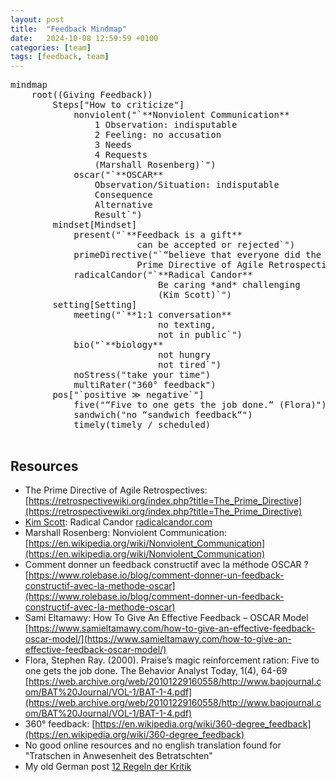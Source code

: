 ```yaml
---
layout: post
title:  "Feedback Mindmap"
date:   2024-10-08 12:59:59 +0100
categories: [team]
tags: [feedback, team]
---
```


<script type="module">
    import mermaid from 'https://cdn.jsdelivr.net/npm/mermaid@11/dist/mermaid.esm.min.mjs';
    mermaid.initialize({ startOnLoad: true });
</script>

<pre class="mermaid">
mindmap
    root((Giving Feedback))
        Steps["How to criticize"]
            nonviolent("`**Nonviolent Communication**
                1 Observation: indisputable
                2 Feeling: no accusation
                3 Needs
                4 Requests
                (Marshall Rosenberg)`")
            oscar("`**OSCAR**
                Observation/Situation: indisputable
                Consequence
                Alternative
                Result`")
        mindset[Mindset]
            present("`**Feedback is a gift**
                        can be accepted or rejected`")
            primeDirective("`“believe that everyone did the best job they could, given what they knew at the time, their skills and abilities, the resources available, and the situation at hand.“
                        Prime Directive of Agile Retrospective`")
            radicalCandor("`**Radical Candor**
                            Be caring *and* challenging
                            (Kim Scott)`")
        setting[Setting]
            meeting("`**1:1 conversation**
                            no texting,
                            not in public`")
            bio("`**biology**
                            not hungry
                            not tired`")
            noStress("take your time")
            multiRater("360° feedback")
        pos["`positive ≫ negative`"]
            five("“Five to one gets the job done.“ (Flora)")
            sandwich("no “sandwich feedback“")
            timely(timely / scheduled)

</pre>

## Resources

* The Prime Directive of Agile Retrospectives: [https://retrospectivewiki.org/index.php?title=The_Prime_Directive](https://retrospectivewiki.org/index.php?title=The_Prime_Directive)
* [Kim Scott](https://kimmalonescott.com/): Radical Candor [radicalcandor.com](https://www.radicalcandor.com/)
* Marshall Rosenberg: Nonviolent Communication: [https://en.wikipedia.org/wiki/Nonviolent_Communication](https://en.wikipedia.org/wiki/Nonviolent_Communication)
* Comment donner un feedback constructif avec la méthode OSCAR ? [https://www.rolebase.io/blog/comment-donner-un-feedback-constructif-avec-la-methode-oscar](https://www.rolebase.io/blog/comment-donner-un-feedback-constructif-avec-la-methode-oscar)
* Sami Eltamawy: How To Give An Effective Feedback – OSCAR Model [https://www.samieltamawy.com/how-to-give-an-effective-feedback-oscar-model/](https://www.samieltamawy.com/how-to-give-an-effective-feedback-oscar-model/)
* Flora, Stephen Ray. (2000). Praise’s magic reinforcement ration: Five to one gets the job done. The Behavior Analyst Today, 1(4), 64-69 [https://web.archive.org/web/20101229160558/http://www.baojournal.com/BAT%20Journal/VOL-1/BAT-1-4.pdf](https://web.archive.org/web/20101229160558/http://www.baojournal.com/BAT%20Journal/VOL-1/BAT-1-4.pdf)
* 360° feedback: [https://en.wikipedia.org/wiki/360-degree_feedback](https://en.wikipedia.org/wiki/360-degree_feedback)
* No good online resources and no english translation found for "Tratschen in Anwesenheit des Betratschten"
* My old German post [12 Regeln der Kritik](/team/2016/10/03/Regeln-der-Kritik.html)